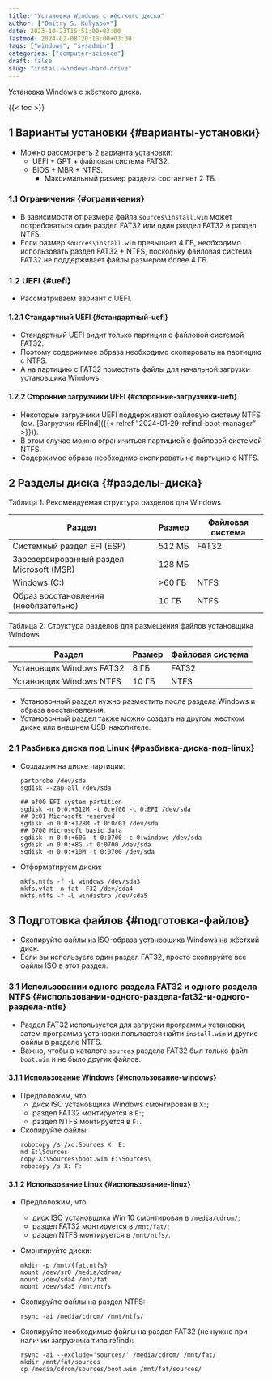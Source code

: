 ```yaml
---
title: "Установка Windows с жёсткого диска"
author: ["Dmitry S. Kulyabov"]
date: 2023-10-23T15:51:00+03:00
lastmod: 2024-02-08T20:18:00+03:00
tags: ["windows", "sysadmin"]
categories: ["computer-science"]
draft: false
slug: "install-windows-hard-drive"
---
```


Установка Windows с жёсткого диска.

<!--more-->

{{< toc >}}


## <span class="section-num">1</span> Варианты установки {#варианты-установки}

-   Можно рассмотреть 2 варианта установки:
    -   UEFI + GPT + файловая система FAT32.
    -   BIOS + MBR + NTFS.
        -   Максимальный размер раздела составляет 2 ТБ.


### <span class="section-num">1.1</span> Ограничения {#ограничения}

-   В зависимости от размера файла `sources\install.wim` может потребоваться один раздел FAT32 или один раздел FAT32 и раздел NTFS.
-   Если размер `sources\install.wim` превышает 4 ГБ, необходимо использовать раздел FAT32 + NTFS, поскольку файловая система FAT32 не поддерживает файлы размером более 4 ГБ.


### <span class="section-num">1.2</span> UEFI {#uefi}

-   Рассматриваем вариант с UEFI.


#### <span class="section-num">1.2.1</span> Стандартный UEFI {#стандартный-uefi}

-   Стандартный UEFI видит только партиции с файловой системой FAT32.
-   Поэтому содержимое образа необходимо скопировать на партицию с NTFS.
-   А на партицию с FAT32 поместить файлы для начальной загрузки установщика Windows.


#### <span class="section-num">1.2.2</span> Сторонние загрузчики UEFI {#сторонние-загрузчики-uefi}

-   Некоторые загрузчики UEFI поддерживают файловую систему NTFS (см. [Загрузчик rEFInd]({{< relref "2024-01-29-refind-boot-manager" >}})).
-   В этом случае можно ограничиться партицией с файловой системой NTFS.
-   Содержимое образа необходимо скопировать на партицию с NTFS.


## <span class="section-num">2</span> Разделы диска {#разделы-диска}

<div class="table-caption">
  <span class="table-number">&#1058;&#1072;&#1073;&#1083;&#1080;&#1094;&#1072; 1:</span>
  Рекомендуемая структура разделов для Windows
</div>

| Раздел                                   | Размер    | Файловая система |
|------------------------------------------|-----------|------------------|
| Системный раздел EFI (ESP)               | 512 МБ    | FAT32            |
| Зарезервированный раздел Microsoft (MSR) | 128 МБ    |                  |
| Windows (C:)                             | &gt;60 ГБ | NTFS             |
| Образ восстановления (необязательно)     | 10 ГБ     | NTFS             |

<div class="table-caption">
  <span class="table-number">&#1058;&#1072;&#1073;&#1083;&#1080;&#1094;&#1072; 2:</span>
  Структура разделов для размещения файлов установщика Windows
</div>

| Раздел                   | Размер | Файловая система |
|--------------------------|--------|------------------|
| Установщик Windows FAT32 | 8 ГБ   | FAT32            |
| Установщик Windows NTFS  | 10 ГБ  | NTFS             |

-   Установочный раздел нужно разместить после раздела Windows и образа восстановления.
-   Установочный раздел также можно создать на другом жестком диске или внешнем USB-накопителе.


### <span class="section-num">2.1</span> Разбивка диска под Linux {#разбивка-диска-под-linux}

-   Создадим на диске партиции:
    ```shell
    partprobe /dev/sda
    sgdisk --zap-all /dev/sda

    ## ef00 EFI system partition
    sgdisk -n 0:0:+512M -t 0:ef00 -c 0:EFI /dev/sda
    ## 0c01 Microsoft reserved
    sgdisk -n 0:0:+128M -t 0:0c01 /dev/sda
    ## 0700 Microsoft basic data
    sgdisk -n 0:0:+60G -t 0:0700 -c 0:windows /dev/sda
    sgdisk -n 0:0:+8G -t 0:0700 /dev/sda
    sgdisk -n 0:0:+10M -t 0:0700 /dev/sda
    ```
-   Отформатируем диски:
    ```shell
    mkfs.ntfs -f -L windows /dev/sda3
    mkfs.vfat -n fat -F32 /dev/sda4
    mkfs.ntfs -f -L windistro /dev/sda5
    ```


## <span class="section-num">3</span> Подготовка файлов {#подготовка-файлов}

-   Скопируйте файлы из ISO-образа установщика Windows на жёсткий диск.
-   Если вы используете один раздел FAT32, просто скопируйте все файлы ISO в этот раздел.


### <span class="section-num">3.1</span> Использовании одного раздела FAT32 и одного раздела NTFS {#использовании-одного-раздела-fat32-и-одного-раздела-ntfs}

-   Раздел FAT32 используется для загрузки программы установки, затем программа установки попытается найти `install.wim` и другие файлы в разделе NTFS.
-   Важно, чтобы в каталоге `sources` раздела FAT32 был только файл `boot.wim` и не было других файлов.


#### <span class="section-num">3.1.1</span> Использование Windows {#использование-windows}

-   Предположим, что
    -   диск ISO установщика Windows смонтирован в `X:`;
    -   раздел FAT32 монтируется в `E:`;
    -   раздел NTFS монтируется в `F:`.
-   Скопируйте файлы:
    ```shell
    robocopy /s /xd:Sources X: E:
    md E:\Sources
    copy X:\Sources\boot.wim E:\Sources\
    robocopy /s X: F:
    ```


#### <span class="section-num">3.1.2</span> Использование Linux {#использование-linux}

-   Предположим, что
    -   диск ISO установщика Win 10 смонтирован в `/media/cdrom/`;
    -   раздел FAT32 монтируется в `/mnt/fat/`;
    -   раздел NTFS монтируется в `/mnt/ntfs/`.
-   Смонтируйте диски:
    ```shell
    mkdir -p /mnt/{fat,ntfs}
    mount /dev/sr0 /media/cdrom/
    mount /dev/sda4 /mnt/fat
    mount /dev/sda5 /mnt/ntfs
    ```

-   Скопируйте файлы на раздел NTFS:
    ```shell
    rsync -ai /media/cdrom/ /mnt/ntfs/
    ```

-   Скопируйте необходимые файлы на раздел FAT32 (не нужно при наличии загрузчика типа refind):
    ```shell
    rsync -ai --exclude='sources/' /media/cdrom/ /mnt/fat/
    mkdir /mnt/fat/sources
    cp /media/cdrom/sources/boot.wim /mnt/fat/sources/
    ```
